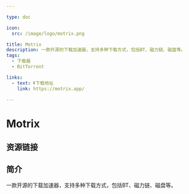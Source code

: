 ```yaml
---

type: doc

icon:
  src: /image/logo/motrix.png

title: Motrix
description: 一款开源的下载加速器，支持多种下载方式，包括BT、磁力链、磁盘等。
tags:
  - 下载器
  - BitTorrent

links:
  - text: ⏬下载地址
    link: https://motrix.app/

---
```


<ShowLogo />

# Motrix

<ShowTags />

<ShowBreadcrumb />

## 资源链接

<ShowLinks />

## 简介

一款开源的下载加速器，支持多种下载方式，包括BT、磁力链、磁盘等。
